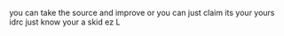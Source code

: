 you can take the source and improve or you can just claim its your yours idrc
just know your a skid ez L
